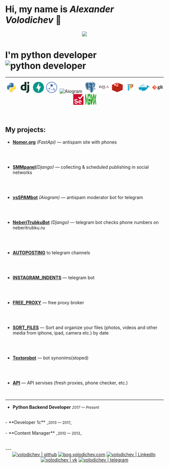 <link rel="shortcut icon" type="image/x-icon" href="https://raw.githubusercontent.com/Volodichev/volodichev.github.io/master/media/favicon.ico">

# Hi, my name is _Alexander Volodichev_ 👋 


<div id="header" align="center">
  <img src="https://raw.githubusercontent.com/Volodichev/volodichev.github.io/master/sticker.png" width="300"/>
</div>

# I'm python developer <img alt="python developer" width="26px" src="https://raw.githubusercontent.com/jmnote/z-icons/master/16x16/python.png" /> 

---



<div id="header" align="center">  <img src="https://raw.githubusercontent.com/devicons/devicon/master/icons/python/python-original.svg" title="Python" alt="Python" width="35" height="35"/>&nbsp;
  <img src="https://raw.githubusercontent.com/devicons/devicon/master/icons/django/django-plain.svg" title="Django" alt="Django" width="35" height="35"/>&nbsp;
  <img src="https://raw.githubusercontent.com/devicons/devicon/master/icons/fastapi/fastapi-plain.svg" title="Fastapi" alt="Fastapi" width="35" height="35"/>&nbsp;
  <img src="https://raw.githubusercontent.com/aio-libs/aiohttp/master/docs/aiohttp-plain.svg" title="Aiohttp" alt="Aiohttp" width="35" height="35"/>&nbsp;
  <img src="https://raw.githubusercontent.com/aiogram/aiogram/dev-2.x/docs/source/static/logo.png" title="Aiogram" alt="Aiogram" width="35" height="35"/>&nbsp;
  <img src="https://raw.githubusercontent.com/devicons/devicon/master/icons/postgresql/postgresql-plain.svg" title="Postgresql" alt="Postgresql" width="35" height="35"/>&nbsp;
  <img src="https://raw.githubusercontent.com/devicons/devicon/master/icons/sqlalchemy/sqlalchemy-original.svg" title="SqlAlchemy" alt="SqlAlchemy" width="35" height="35"/>&nbsp;
  <img src="https://raw.githubusercontent.com/devicons/devicon/master/icons/redis/redis-original.svg" title="Redis" alt="Redis" width="35" height="35"/>&nbsp;
  <img src="https://raw.githubusercontent.com/devicons/devicon/master/icons/pytest/pytest-original.svg" title="Pytest" alt="Pytest" width="35" height="35"/>&nbsp;
  <img src="https://raw.githubusercontent.com/devicons/devicon/master/icons/docker/docker-plain.svg" title="Docker" alt="Docker" width="35" height="35"/>&nbsp;
  <img src="https://raw.githubusercontent.com/devicons/devicon/master/icons/git/git-original-wordmark.svg" title="Git" alt="Git" width="35" height="35"/>
  <img src="https://raw.githubusercontent.com/devicons/devicon/master/icons/selenium/selenium-original.svg" title="Selenium" alt="Selenium" width="35" height="35"/>
  <img src="https://raw.githubusercontent.com/gilbarbara/logos/master/logos/nginx.svg" title="Nginx" alt="Nginx" width="35" height="35"/>
</div>

<br/>
<br/>

My projects:
---

- <a href="https://github.com/Volodichev/nomer.org">**Nomer.org**</a> _(FastApi)_ — antispam site with phones
<br/>
<br/>

- <a href="https://github.com/Volodichev/SMMPanel">**SMMpanel**</a>_(Django)_ — collecting & scheduled publishing
in social networks
<br/> 
<br/>

- <a href="https://github.com/Volodichev/vsSPAMbot">**vsSPAMbot**</a> _(Aiogram)_ — antispam moderator bot for telegram
<br/>
<br/>

- <a href="https://github.com/Volodichev/neberitrubkubot">**NeberiTrubkuBot**</a> _(Django)_ — telegram bot checks phone numbers on neberitrubku.ru
<br/>
<br/>

- <a href="https://volodichev.com/autoposting">**AUTOPOSTING**</a> to telegram channels
<br/>
<br/>

- <a href="https://github.com/Volodichev/instagram_indents">**INSTAGRAM_INDENTS**</a> — telegram bot
<br/>
<br/>

- <a href="https://github.com/Volodichev/free_proxy">**FREE_PROXY**</a> — free proxy broker
<br/>
<br/>

- <a href="https://github.com/Volodichev/sort_files">**SORT_FILES**</a> — Sort and organize your files (photos, videos and other media from iphone, ipad, camera etc.) by date
<br/>
<br/>

- **[Textorobot][textorobot]** — bot synonims(stoped)
<br/>
<br/>

- **[API][api_docs]** — API servises (fresh proxies, phone checker, etc.)

<br/>

---

- **Python Backend Developer** <small>_2017 — Present_</small><br/>
<br/>
- **Developer 1c** <small>_2013 — 2017_</small><br/>
<br/>
- **Content Manager** <small>_2010 — 2013_</small><br/>
<br/>


<br/>
---
<div id="header" align="center">  
  <a href="https://github.com/volodichev">
  <img src="https://cdn.jsdelivr.net/npm/simple-icons@v3/icons/github.svg" title="volodichev | github" alt="volodichev | github" width="50" height="50"/></a>
  <a href="https://blog.volodichev.com">
  <img src="https://cdn.jsdelivr.net/npm/simple-icons@v3/icons/tumblr.svg" title="bog.volodichev.com" alt="bog.volodichev.com" width="50" height="50"/></a>
  <a href="https://linkedin.com/in/volodichev">
  <img src="https://cdn.jsdelivr.net/npm/simple-icons@v3/icons/linkedin.svg" title="volodichev | LinkedIn" alt="volodichev | LinkedIn" width="50" height="50"/></a>&nbsp;
  <a href="https://vk.com/volodichevcom">
  <img src="https://cdn.jsdelivr.net/npm/simple-icons@v3/icons/vk.svg" title="volodichev | vk" alt="volodichev | vk" width="50" height="50"/></a>
  <a href="https://t.me/volodichev">
  <img src="https://cdn.jsdelivr.net/npm/simple-icons@v3/icons/telegram.svg" title="volodichev | telegram" alt="volodichev | telegram" width="50" height="50"/></a>
</div>
<br/>
<br/>
<br/>

[website]: https://volodichev.com
[blog]: https://blog.volodichev.com
[linkedin]: https://linkedin.com/in/volodichev
[github]: http://github.com/volodichev
[youtube]: https://youtube.com/mrVolodichev
[instagram]: https://instagram.com/volodichev
[vk]: https://vk.com/volodichevcom
[tg]: https://t.me/volodichev
[api_docs]: /api
[ru_page]: /ru

[github_perenos_bot]: http://github.com/volodichev
[kurscb]: /projects/kurscb
[vsspambot]: https://t.me/vsspambot
[neberitrubkubot]: https://t.me/neberitrubkubot
[perenos_bot]: https://t.me/perenos_bot
[textorobot]: https://t.me/textorobot
[proxy4parsing]: https://t.me/proxy4parsing 
[proxy-list]: https://github.com/Volodichev/proxy-list
[sort_files]: https://github.com/Volodichev/sort_files
[fastapi-demo]: https://github.com/Volodichev/fastapi


